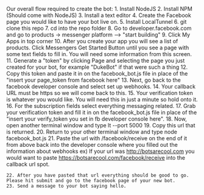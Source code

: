 Our overall flow required to create the bot: 
	1. Install NodeJS 
	2. Install NPM (Should come with NodeJS)
	3. Install a text editor 
	4. Create the Facebook page you would like to have your bot live on.
	5. Install LocalTunnel
	6. git clone this repo
	7. cd into the repo folder
	8. Go to developer.facebook.com and go to products -> messenger platform --> "start building"
	9. Click My Apps in top corner
	10. After you create your app you will see a list of products. Click Messengers Get Started Button until you see a page with some text fields to fill in. You will need some information from this screen.
	11. Generate a "token" by clicking Page and selecting the page you just created for your bot, for example "DukeBot" if that were such a thing
	12. Copy this token and paste it in on the facebook_bot.js file in place of the "insert your page_token from facebook here"
	13. Next, go back to the facebook developer console and select set up webhooks. 
	14. Your callback URL must be https so we will come back to this. 
	15. Your verification token is whatever you would like. You will need this in just a minute so hold onto it.
	16. For the subscription fields select everything messaging related.
	17. Grab your verification token and fill it in on the facebook_bot.js file in place of the "insert your verify_token you set in fb developer console here".
	18. Now, open another terminal window and type lt --port 5000 
	19. Copy this url that is returned.
	20. Return to your other terminal window and type node facebook_bot.js 
	21. Paste the url with /facebook/receive on the end of it from above back into the developer console where you filled out the information about webhooks
		ex) If your url was http://botsarecool.com you would want to paste 
							https://botsarecool.com/facebook/receive into the callback url spot. 

	22. After you have pasted that url everything should be good to go. Please hit submit and go to the facebook page of your new bot. 
	23. Send a message to your bot saying hello.
